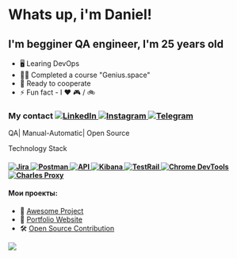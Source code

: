 
<h1>Whats up, i'm Daniel!</h1>

<h2>I'm begginer QA engineer, I'm 25 years old</h2>

- 🖥 Learing DevOps
- 👨‍🎓 Сompleted a course "Genius.space"
- 🤝 Ready to cooperate
- ⚡ Fun fact - I ❤️ 🎮 / 🚲

<h3>My contact
<a href="https://www.linkedin.com/in/daniil-zhukov-350a6b216/" target="_blank">
    <img src="https://img.shields.io/badge/LinkedIn-0077B5?style=for-the-badge&logo=linkedin&logoColor=white" alt="LinkedIn">
</a>
<a href="https://www.instagram.com/casait_l?igsh=Yno1YXZoNGN1NG9i&utm_source=qr" target="_blank">
    <img src="https://img.shields.io/badge/Instagram-E4405F?style=for-the-badge&logo=instagram&logoColor=white" alt="Instagram">
</a>
<a href="https://t.me/Diii23" target="_blank">
    <img src="https://img.shields.io/badge/Telegram-26A5E4?style=for-the-badge&logo=telegram&logoColor=white" alt="Telegram">
</a>

</h3>
<body>
        <p>QA| Manual-Automatic| Open Source</p>
        Technology Stack
        <h4><a href="#" target="_blank">
    <img src="https://img.shields.io/badge/Jira-0052CC?style=for-the-badge&logo=jira&logoColor=white" alt="Jira">
</a>
<a href="#" target="_blank">
    <img src="https://img.shields.io/badge/Postman-FF6C37?style=for-the-badge&logo=postman&logoColor=white" alt="Postman">
</a>
<a href="#" target="_blank">
    <img src="https://img.shields.io/badge/API-02569B?style=for-the-badge&logo=graphql&logoColor=white" alt="API">
</a>
<a href="#" target="_blank">
    <img src="https://img.shields.io/badge/Kibana-E8478B?style=for-the-badge&logo=kibana&logoColor=white" alt="Kibana">
</a>
<a href="#" target="_blank">
    <img src="https://img.shields.io/badge/TestRail-24A148?style=for-the-badge&logo=testcafe&logoColor=white" alt="TestRail">
</a>
<a href="#" target="_blank">
    <img src="https://img.shields.io/badge/ChromeDevTools-4285F4?style=for-the-badge&logo=googlechrome&logoColor=white" alt="Chrome DevTools">
</a>
<a href="#" target="_blank">
    <img src="https://img.shields.io/badge/Charles_Proxy-2D3E50?style=for-the-badge&logo=proxmox&logoColor=white" alt="Charles Proxy">
</a>
           
  </div>
        <h4>Мои проекты:</h4>
        <ul class="projects">
            <li>🚀 <a href="#">Awesome Project</a></li>
            <li>📌 <a href="#">Portfolio Website</a></li>
            <li>🛠 <a href="#">Open Source Contribution</a></li>  
     </ul>
    </div> <img src="[
](https://github.com/DanjiFE/DanjiFE/blob/main/6DMX.gif) alt=gif">        </body>
</html> 




